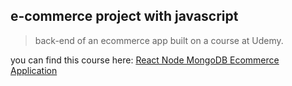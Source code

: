 ## e-commerce project with javascript

> back-end of an ecommerce app built on a course at Udemy.

you can find this course here:
[React Node MongoDB Ecommerce Application](https://www.udemy.com/draft/2293579/?couponCode=ECOMMERCE)
